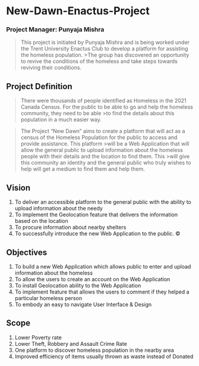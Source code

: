 # New-Dawn-Enactus-Project
### Project Manager: Punyaja Mishra

>This project is initiated by Punyaja Mishra and is being worked under the Trent University Enactus Club to develop a platform for assisting the homeless population. >The group has discovered an opportunity to revive the conditions of the homeless and take steps towards reviving their conditions.

## Project Definition

>There were thousands of people identified as Homeless in the 2021 Canada Census. For the public to be able to go and help the homeless community, they need to be able >to find the details about this population in a much easier way. 

>The Project “New Dawn” aims to create a platform that will act as a census of the Homeless Population for the public to access and provide assistance. This platform >will be a Web Application that will allow the general public to upload information about the homeless people with their details and the location to find them. This >will give this community an identity and the general public who truly wishes to help will get a medium to find them and help them. 


## Vision

1. To deliver an accessible platform to the general public with the ability to upload information about the needy
2. To implement the Geolocation feature that delivers the information based on the location
3. To procure information about nearby shelters
4. To successfully introduce the new Web Application to the public. ©


## Objectives

1. To build a new Web Application which allows public to enter and upload information about the homeless 
2. To allow the users to create an account on the Web Application 
3. To install Geolocation ability to the Web Application
4. To implement feature that allows the users to comment if they helped a particular homeless person
5. To embody an easy to navigate User Interface & Design


## Scope

1. Lower Poverty rate 
2. Lower Theft, Robbery and Assault Crime Rate
3. One platform to discover homeless population in the nearby area
4. Improved efficiency of items usually thrown as waste instead of Donated
